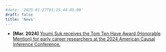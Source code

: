 ```yaml
---
#date: '2025-01-27T01:15:44-05:00'
draft: false
title: 'News'
---
```


- **[Mar. 2024]** [Youmi Suk receives the Tom Ten Have Award (Honorable Mention) for early career researchers at the 2024 American Causal Inference Conference.](https://sci-info.org/tom-ten-have-award/)



